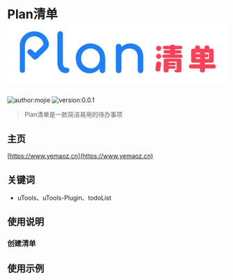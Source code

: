 # Plan清单 ![plan logo](planlist.svg)

![author:mojie](https://img.shields.io/badge/author-mojie-blue)
![version:0.0.1](https://img.shields.io/badge/version-0.0.1-yellow)

> Plan清单是一款简洁易用的待办事项

## 主页

[https://www.yemaoz.cn](https://www.yemaoz.cn)

## 关键词

- uTools、uTools-Plugin、todoList

## 使用说明

### 创建清单

## 使用示例





